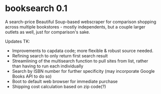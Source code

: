 # booksearch 0.1
A search-price Beautiful Soup-based webscraper for comparison shopping across multiple bookstores - mostly independents, but a couple larger outlets as well, just for comparison's sake.

Updates TK:

* Improvements to capdata code; more flexible & robust source needed.
* Refining search to only return first search result
* Streamlining of the multisearch function to pull sites from list, rather than having to run each individually
* Search by ISBN number for further specificity (may incorporate Google Books API to do so)
* Boot to default web browser for immediate purchase
* Shipping cost calculation based on zip code(?)
